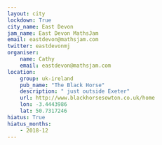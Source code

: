 ```yaml
---
layout: city                                           
lockdown: True
city_name: East Devon                                                               
jam_name: East Devon MathsJam
email: eastdevon@mathsjam.com
twitter: eastdevonmj
organiser:
    name: Cathy
    email: eastdevon@mathsjam.com
location:
    group: uk-ireland
    pub_name: "The Black Horse"
    description: " just outside Exeter"
    url: http://www.blackhorsesowton.co.uk/home
    lon: -3.4443986
    lat: 50.7317246
hiatus: True
hiatus_months:
    - 2018-12
---
```

